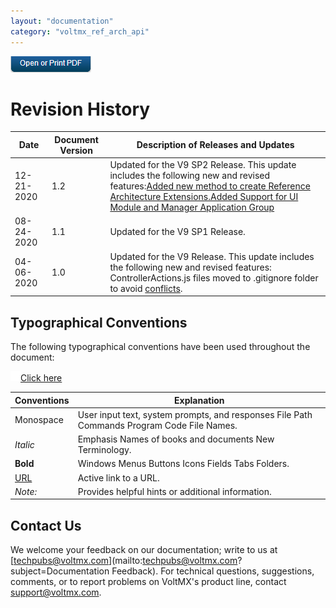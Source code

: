 ```yaml
---
layout: "documentation"
category: "voltmx_ref_arch_api"
---
```

                         

[![](Resources/Images/pdf.png)](http://docs.voltmx.com/9_x_PDFs/iris/voltmx_ref_arch_ap_internali.pdf)

Revision History
================

  
| Date | Document Version | Description of Releases and Updates |
| --- | --- | --- |
| 12-21-2020 | 1.2 | Updated for the V9 SP2 Release. This update includes the following new and revised features:[Added new method to create Reference Architecture Extensions.](Create_an_App_with_VoltMX_Reference_Architecture.html#create9sp2)[Added Support for UI Module and Manager Application Group](Create_an_App_with_VoltMX_Reference_Architecture.html#application-group-in-reference-architecture-extensions) |
| 08-24-2020 | 1.1 | Updated for the V9 SP1 Release. |
| 04-06-2020 | 1.0 | Updated for the V9 Release. This update includes the following new and revised features: ControllerActions.js files moved to .gitignore folder to avoid [conflicts](VoltMX_Reference_Architecture_Features.html#NoteV9). |

Typographical Conventions
-------------------------

The following typographical conventions have been used throughout the document:

[![Closed](../Skins/Default/Stylesheets/Images/transparent.gif)Click here](javascript:void(0);)

  
| Conventions | Explanation |
| --- | --- |
| Monospace | User input text, system prompts, and responses File Path Commands Program Code File Names. |
| _Italic_ | Emphasis Names of books and documents New Terminology. |
| **Bold** | Windows Menus Buttons Icons Fields Tabs Folders. |
| [URL](http://a/) | Active link to a URL. |
| _Note:_ | Provides helpful hints or additional information. |

  

Contact Us
----------

We welcome your feedback on our documentation; write to us at [techpubs@voltmx.com](mailto:techpubs@voltmx.com?subject=Documentation Feedback). For technical questions, suggestions, comments, or to report problems on VoltMX's product line, contact [support@voltmx.com](mailto:support@voltmx.com).
